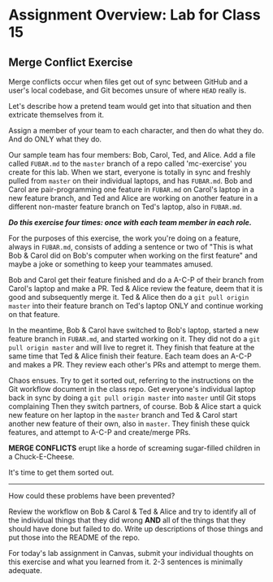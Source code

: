 # Assignment Overview: Lab for Class 15

## Merge Conflict Exercise

Merge conflicts occur when files get out of sync between GitHub and a user's local codebase, and Git becomes unsure of where `HEAD` really is.

Let's describe how a pretend team would get into that situation and then extricate themselves from it.

Assign a member of your team to each character, and then do what they do. And do ONLY what they do.

Our sample team has four members: Bob, Carol, Ted, and Alice. Add a file called `FUBAR.md` to the `master` branch of a repo called 'mc-exercise' you create for this lab. When we start, everyone is totally in sync and freshly pulled from `master` on their individual laptops, and has `FUBAR.md`. Bob and Carol are pair-programming one feature in `FUBAR.md` on Carol's laptop in a new feature branch, and Ted and Alice are working on another feature in a different non-master feature branch on Ted's laptop, also in `FUBAR.md`.

***Do this exercise four times: once with each team member in each role.***

For the purposes of this exercise, the work you're doing on a feature, always in `FUBAR.md`, consists of adding a sentence or two of "This is what Bob & Carol did on Bob's computer when working on the first feature" and maybe a joke or something to keep your teammates amused.

Bob and Carol get their feature finished and do a A-C-P of their branch from Carol's laptop and make a PR. Ted & Alice review the feature, deem that it is good and subsequently merge it. Ted & Alice then do a `git pull origin master` into their feature branch on Ted's laptop ONLY and continue working on that feature.

In the meantime, Bob & Carol have switched to Bob's laptop, started a new feature branch in `FUBAR.md`, and started working on it. They did not do a `git pull origin master` and will live to regret it. They finish that feature at the same time that Ted & Alice finish their feature. Each team does an A-C-P and makes a PR. They review each other's PRs and attempt to merge them.

Chaos ensues. Try to get it sorted out, referring to the instructions on the Git workflow document in the class repo. Get everyone's individual laptop back in sync by doing a `git pull origin master` into `master` until Git stops complaining
Then they switch partners, of course. Bob & Alice start a quick new feature on her laptop in the `master` branch and Ted & Carol start another new feature of their own, also in `master`. They finish these quick features, and attempt to A-C-P and create/merge PRs.

**MERGE CONFLICTS** erupt like a horde of screaming sugar-filled children in a Chuck-E-Cheese.

It's time to get them sorted out.

---

How could these problems have been prevented?

Review the workflow on Bob & Carol & Ted & Alice and try to identify all of the individual things that they did wrong **AND** all of the things that they should have done but failed to do. Write up descriptions of those things and put those into the README of the repo.

For today's lab assignment in Canvas, submit your individual thoughts on this exercise and what you learned from it. 2-3 sentences is minimally adequate.
